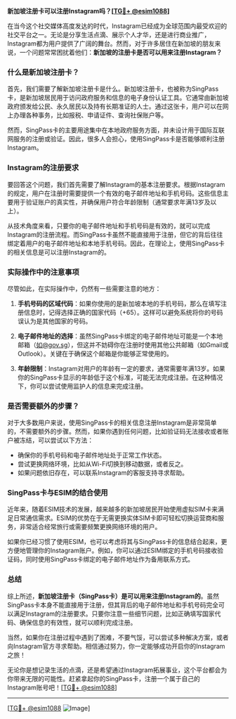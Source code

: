 **新加坡注册卡可以注册Instagram吗？[[TG💪+ @esim1088](https://t.me/s/esim1088)]**

在当今这个社交媒体高度发达的时代，Instagram已经成为全球范围内最受欢迎的社交平台之一。无论是分享生活点滴、展示个人才华，还是进行商业推广，Instagram都为用户提供了广阔的舞台。然而，对于许多居住在新加坡的朋友来说，一个问题常常困扰着他们：**新加坡的注册卡是否可以用来注册Instagram？**

### 什么是新加坡注册卡？

首先，我们需要了解新加坡注册卡是什么。新加坡注册卡，也被称为SingPass卡，是新加坡居民用于访问政府服务和信息的电子身份认证工具。它通常由新加坡政府颁发给公民、永久居民以及持有长期准证的人士。通过这张卡，用户可以在网上办理各种事务，比如报税、申请证件、查询社保账户等。

然而，SingPass卡的主要用途集中在本地政府服务方面，并未设计用于国际互联网服务的注册或验证。因此，很多人会担心，使用SingPass卡是否能够顺利注册Instagram。

### Instagram的注册要求

要回答这个问题，我们首先需要了解Instagram的基本注册要求。根据Instagram的规定，用户在注册时需要提供一个有效的电子邮件地址和手机号码。这些信息主要用于验证账户的真实性，并确保用户符合年龄限制（通常要求年满13岁及以上）。

从技术角度来看，只要你的电子邮件地址和手机号码是有效的，就可以完成Instagram的注册流程。而SingPass卡虽然不能直接用于注册，但它的背后往往绑定着用户的电子邮件地址和本地手机号码。因此，在理论上，使用SingPass卡的相关信息是可以注册Instagram的。

### 实际操作中的注意事项

尽管如此，在实际操作中，仍然有一些需要注意的地方：

1. **手机号码的区域代码**：如果你使用的是新加坡本地的手机号码，那么在填写注册信息时，记得选择正确的国家代码（+65）。这样可以避免系统将你的号码误认为是其他国家的号码。
   
2. **电子邮件地址的选择**：虽然SingPass卡绑定的电子邮件地址可能是一个本地邮箱（如@gov.sg），但这并不妨碍你在注册时使用其他公共邮箱（如Gmail或Outlook）。关键在于确保这个邮箱是你能够正常使用的。

3. **年龄限制**：Instagram对用户的年龄有一定的要求，通常需要年满13岁。如果你的SingPass卡显示的年龄低于这个标准，可能无法完成注册。在这种情况下，你可以尝试使用监护人的信息来完成注册。

### 是否需要额外的步骤？

对于大多数用户来说，使用SingPass卡的相关信息注册Instagram是非常简单的，不需要额外的步骤。然而，如果你遇到任何问题，比如验证码无法接收或者账户被冻结，可以尝试以下方法：

- 确保你的手机号码和电子邮件地址处于正常工作状态。
- 尝试更换网络环境，比如从Wi-Fi切换到移动数据，或者反之。
- 如果问题依旧存在，可以联系Instagram的客服支持寻求帮助。

### SingPass卡与ESIM的结合使用

近年来，随着ESIM技术的发展，越来越多的新加坡居民开始使用虚拟SIM卡来满足日常通信需求。ESIM的优势在于无需更换实体SIM卡即可轻松切换运营商和服务，非常适合经常旅行或需要频繁更换网络环境的用户。

如果你已经习惯了使用ESIM，也可以考虑将其与SingPass卡的信息结合起来，更方便地管理你的Instagram账户。例如，你可以通过ESIM绑定的手机号码接收验证码，同时使用SingPass卡绑定的电子邮件地址作为备用联系方式。

### 总结

综上所述，**新加坡注册卡（SingPass卡）是可以用来注册Instagram的**。虽然SingPass卡本身不能直接用于注册，但其背后的电子邮件地址和手机号码完全可以满足Instagram的注册要求。只要你注意一些细节问题，比如正确填写国家代码、确保信息的有效性，就可以顺利完成注册。

当然，如果你在注册过程中遇到了困难，不要气馁，可以尝试多种解决方案，或者向Instagram官方寻求帮助。相信通过努力，你一定能够成功开启你的Instagram之旅！

无论你是想记录生活的点滴，还是希望通过Instagram拓展事业，这个平台都会为你带来无限的可能性。赶紧拿起你的SingPass卡，注册一个属于自己的Instagram账号吧！[[TG💪+ @esim1088](https://t.me/s/esim1088)]

---

[[TG💪+ @esim1088](https://t.me/s/esim1088) ![Image](https://i.postimg.cc/4NQfJmqS/Snipaste-2025-05-13-00-14-12.png)]